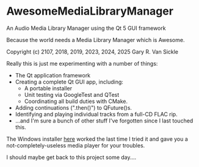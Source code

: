 # AwesomeMediaLibraryManager
An Audio Media Library Manager using the Qt 5 GUI framework

Because the world needs a Media Library Manager which is Awesome.

Copyright (c) 2107, 2018, 2019, 2023, 2024, 2025 Gary R. Van Sickle

Really this is just me experimenting with a number of things:
- The Qt application framework
- Creating a complete Qt GUI app, including:
  - A portable installer
  - Unit testing via GoogleTest and QTest
  - Coordinating all build duties with CMake.
- Adding continuations (".then()") to QFuture()s.
- Identifying and playing individual tracks from a full-CD FLAC rip.
- ...and I'm sure a bunch of other stuff I've forgotten since I last touched this.

The Windows installer [here](https://github.com/gvansickle/AwesomeMediaLibraryManager/releases/tag/0.0.1.1) worked the last time I tried it and gave you a not-completely-useless media player for your troubles.

I should maybe get back to this project some day....
